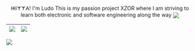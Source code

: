 <p align="center">
𐋅𐌉𐌙𐌙𐌀! 
I'm Ludo
This is my passion project XZOR
where I am striving to learn both electronic and software engineering along the way
<img align="center" src="https://pbs.twimg.com/media/E-nU6LxVcAEnO81?format=jpg&name=large">
</p>


| <img align="center" src="https://github-readme-stats-six-snowy.vercel.app/api?username=LudoDash&theme=dark"> </a> | <img align="center" src="https://github-readme-stats-six-snowy.vercel.app/api/top-langs/?username=LudoDash&theme=dark"> |
| ------------- | ------------- |


<img align="left" src="https://komarev.com/ghpvc/?username=LudoDash&color=grey&style=flat-square" >


